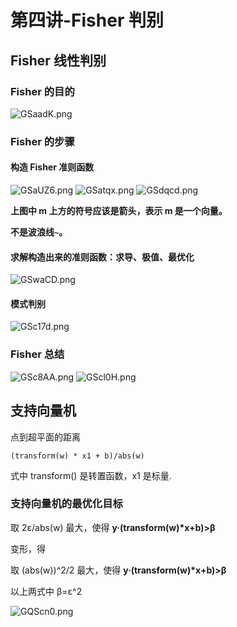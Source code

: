 # 第四讲-Fisher 判别
## Fisher 线性判别
### Fisher 的目的
![GSaadK.png](https://s1.ax1x.com/2020/03/26/GSaadK.png)
### Fisher 的步骤
#### 构造 Fisher 准则函数
![GSaUZ6.png](https://s1.ax1x.com/2020/03/26/GSaUZ6.png)
![GSatqx.png](https://s1.ax1x.com/2020/03/26/GSatqx.png)
![GSdqcd.png](https://s1.ax1x.com/2020/03/26/GSdqcd.png)

**上图中 m 上方的符号应该是箭头，表示 m 是一个向量。**

**不是波浪线`~`。**
#### 求解构造出来的准则函数：求导、极值、最优化
![GSwaCD.png](https://s1.ax1x.com/2020/03/26/GSwaCD.png)
#### 模式判别
![GSc17d.png](https://s1.ax1x.com/2020/03/26/GSc17d.png)
### Fisher 总结
![GSc8AA.png](https://s1.ax1x.com/2020/03/26/GSc8AA.png)
![GScl0H.png](https://s1.ax1x.com/2020/03/26/GScl0H.png)

## 支持向量机
点到超平面的距离

`(transform(w) * x1 + b)/abs(w)`

式中 transform() 是转置函数，x1 是标量.

### 支持向量机的最优化目标

取 2&epsilon;/abs(w) 最大，使得 **y·(transform(w)\*x+b)>&beta;**

变形，得

取 (abs(w))^2/2 最大，使得 **y·(transform(w)\*x+b)>&beta;**

以上两式中 &beta;=&epsilon;^2

![GQScn0.png](https://s1.ax1x.com/2020/03/31/GQScn0.png)

